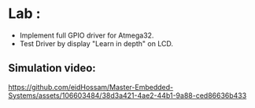 # Lab : 
- Implement full GPIO driver for Atmega32.
- Test Driver by display "Learn in depth" on LCD.

## Simulation video:






https://github.com/eidHossam/Master-Embedded-Systems/assets/106603484/38d3a421-4ae2-44b1-9a88-ced86636b433


